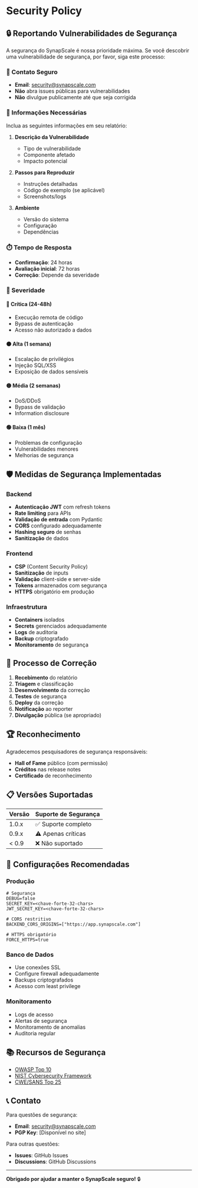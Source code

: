 # Security Policy

## 🔒 Reportando Vulnerabilidades de Segurança

A segurança do SynapScale é nossa prioridade máxima. Se você descobrir uma vulnerabilidade de segurança, por favor, siga este processo:

### 📧 Contato Seguro
- **Email**: security@synapscale.com
- **Não** abra issues públicas para vulnerabilidades
- **Não** divulgue publicamente até que seja corrigida

### 📝 Informações Necessárias
Inclua as seguintes informações em seu relatório:

1. **Descrição da Vulnerabilidade**
   - Tipo de vulnerabilidade
   - Componente afetado
   - Impacto potencial

2. **Passos para Reproduzir**
   - Instruções detalhadas
   - Código de exemplo (se aplicável)
   - Screenshots/logs

3. **Ambiente**
   - Versão do sistema
   - Configuração
   - Dependências

### ⏱️ Tempo de Resposta
- **Confirmação**: 24 horas
- **Avaliação inicial**: 72 horas
- **Correção**: Depende da severidade

### 🎯 Severidade

#### 🔴 Crítica (24-48h)
- Execução remota de código
- Bypass de autenticação
- Acesso não autorizado a dados

#### 🟠 Alta (1 semana)
- Escalação de privilégios
- Injeção SQL/XSS
- Exposição de dados sensíveis

#### 🟡 Média (2 semanas)
- DoS/DDoS
- Bypass de validação
- Information disclosure

#### 🟢 Baixa (1 mês)
- Problemas de configuração
- Vulnerabilidades menores
- Melhorias de segurança

## 🛡️ Medidas de Segurança Implementadas

### Backend
- **Autenticação JWT** com refresh tokens
- **Rate limiting** para APIs
- **Validação de entrada** com Pydantic
- **CORS** configurado adequadamente
- **Hashing seguro** de senhas
- **Sanitização** de dados

### Frontend
- **CSP** (Content Security Policy)
- **Sanitização** de inputs
- **Validação** client-side e server-side
- **Tokens** armazenados com segurança
- **HTTPS** obrigatório em produção

### Infraestrutura
- **Containers** isolados
- **Secrets** gerenciados adequadamente
- **Logs** de auditoria
- **Backup** criptografado
- **Monitoramento** de segurança

## 🔄 Processo de Correção

1. **Recebimento** do relatório
2. **Triagem** e classificação
3. **Desenvolvimento** da correção
4. **Testes** de segurança
5. **Deploy** da correção
6. **Notificação** ao reporter
7. **Divulgação** pública (se apropriado)

## 🏆 Reconhecimento

Agradecemos pesquisadores de segurança responsáveis:

- **Hall of Fame** público (com permissão)
- **Créditos** nas release notes
- **Certificado** de reconhecimento

## 📋 Versões Suportadas

| Versão | Suporte de Segurança |
|--------|---------------------|
| 1.0.x  | ✅ Suporte completo |
| 0.9.x  | ⚠️ Apenas críticas  |
| < 0.9  | ❌ Não suportado    |

## 🔧 Configurações Recomendadas

### Produção
```env
# Segurança
DEBUG=false
SECRET_KEY=<chave-forte-32-chars>
JWT_SECRET_KEY=<chave-forte-32-chars>

# CORS restritivo
BACKEND_CORS_ORIGINS=["https://app.synapscale.com"]

# HTTPS obrigatório
FORCE_HTTPS=true
```

### Banco de Dados
- Use conexões SSL
- Configure firewall adequadamente
- Backups criptografados
- Acesso com least privilege

### Monitoramento
- Logs de acesso
- Alertas de segurança
- Monitoramento de anomalias
- Auditoria regular

## 📚 Recursos de Segurança

- [OWASP Top 10](https://owasp.org/www-project-top-ten/)
- [NIST Cybersecurity Framework](https://www.nist.gov/cyberframework)
- [CWE/SANS Top 25](https://cwe.mitre.org/top25/)

## 📞 Contato

Para questões de segurança:
- **Email**: security@synapscale.com
- **PGP Key**: [Disponível no site]

Para outras questões:
- **Issues**: GitHub Issues
- **Discussions**: GitHub Discussions

---

**Obrigado por ajudar a manter o SynapScale seguro!** 🔒

